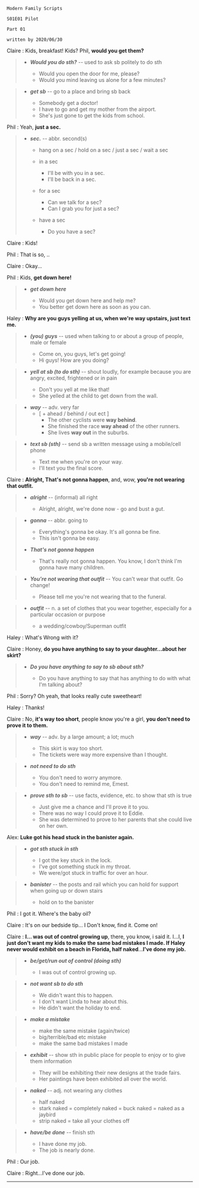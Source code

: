 

	Modern Family Scripts   

	S01E01 Pilot   

	Part 01  

	written by 2020/06/30   



Claire : Kids, breakfast! Kids? Phil, **would you get them?**

> * ***Would you do sth?*** -- used to ask sb politely to do sth  
>
>    * Would you open the door for me, please?
>    * Would you mind leaving us alone for a few minutes?

> * ***get sb*** -- go to a place and bring sb back
>
>    * Somebody get a doctor!
>    * I have to go and get my mother from the airport.
>    * She's just gone to get the kids from school.

Phil : Yeah, **just a sec.**

> * ***sec.*** -- abbr. second(s)
>
>    * hang on a sec / hold on a sec / just a sec / wait a sec
>
>    * in a sec
>       * I'll be with you in a sec.
>       * I'll be back in a sec.
>
>    * for a sec
>       * Can we talk for a sec?
>       * Can I grab you for just a sec?
>
>    * have a sec
>       * Do you have a sec?

Claire : Kids!

Phil : That is so, ..

Claire : Okay...

Phil : Kids, **get down here!**

> * ***get down here***
>
>    * Would you get down here and help me?
>    * You better get down here as soon as you can.

Haley : **Why are you guys yelling at us, when we're way upstairs, just text me.**

> * ***(you) guys*** -- used when talking to or about a group of people, male or female
>
>    * Come on, you guys, let's get going!
>    * Hi guys! How are you doing?

> * ***yell at sb (to do sth)*** -- shout loudly, for example because you are angry, excited, frightened or in pain
>
>    * Don't you yell at me like that!
>    * She yelled at the child to get down from the wall.

> * ***way*** -- adv. very far
>    * [ + ahead / behind / out ect ]
>       * The other cyclists were **way behind**.
>       * She finished the race **way ahead** of the other runners.
>       * She lives **way out** in the suburbs.

> * ***text sb (sth)*** -- send sb a written message using a mobile/cell phone
> 
>    * Text me when you're on your way.
>    * I'll text you the final score.

Claire : **Alright, That's not gonna happen**, and, wow, **you're not wearing that outfit.**

> * ***alright*** -- (informal) all right
>
>    * Alright, alright, we're done now - go and bust a gut.

> * ***gonna*** -- abbr. going to
>
>    * Everything's gonna be okay. It's all gonna be fine.
>    * This isn't gonna be easy.
>
> * ***That's not gonna happen***
>
>    * That's really not gonna happen. You know, I don't think I'm gonna have many children.

> * ***You're not wearing that outfit*** -- You can't wear that outfit. Go change!
>    
>    * Please tell me you're not wearing that to the funeral.

> * ***outfit*** -- n. a set of clothes that you wear together, especially for a particular occasion or purpose
>
>    * a wedding/cowboy/Superman outfit

Haley : What's Wrong with it?

Claire : Honey, **do you have anything to say to your daughter...about her skirt?**

> * ***Do you have anything to say to sb about sth?***
>
>    * Do you have anything to say that has anything to do with what I'm talking about?

Phil : Sorry? Oh yeah, that looks really cute sweetheart!

Haley : Thanks!

Claire : No, **it's way too short**, people know you're a girl, **you don't need to prove it to them.**

> * ***way*** -- adv. by a large amount; a lot; much
>
>    * This skirt is way too short.
>    * The tickets were way more expensive than I thought.

> * ***not need to do sth***
> 
>    * You don't need to worry anymore.
>    * You don't need to remind me, Emest.

> * ***prove sth to sb*** -- use facts, evidence, etc. to show that sth is true
>
>    * Just give me a chance and I'll prove it to you.
>    * There was no way I could prove it to Eddie.
>    * She was determined to prove to her parents that she could live on her own.

Alex: **Luke got his head stuck in the banister again.**

> * ***got sth stuck in sth***
>    
>    * I got the key stuck in the lock.
>    * I've got something stuck in my throat.
>    * We were/got stuck in traffic for over an hour.

> * ***banister*** -- the posts and rail which you can hold for support when going up or down stairs
>
>    * hold on to the banister

Phil : I got it. Where's the baby oil?

Claire : It's on our bedside tip... I Don't know, find it. Come on!

Claire : **I... was out of control growing up**, there, you know, i said it. I...I, **I just don't want my kids to make the same bad mistakes I made. If Haley never would exhibit on a beach in Florida, half naked**...**I've done my job.**

> * ***be/get/run out of control (doing sth)***
>
>    * I was out of control growing up.

> * ***not want sb to do sth***
>
>    * We didn't want this to happen.
>    * I don't want Linda to hear about this.
>    * He didn't want the holiday to end.

> * ***make a mistake***
>
>    * make the same mistake (again/twice)
>    * big/terrible/bad etc mistake
>    * make the same bad mistakes I made

> * ***exhibit*** -- show sth in public place for people to enjoy or to give them information
>
>    * They will be exhibiting their new designs at the trade fairs.
>    * Her paintings have been exhibited all over the world.

> * ***naked*** -- adj. not wearing any clothes
> 
>    * half naked 
>    * stark naked = completely naked = buck naked = naked as a jaybird
>    * strip naked = take all your clothes off

> * ***have/be done*** -- finish sth
>
>    * I have done my job.
>    * The job is nearly done.

Phil : Our job.

Claire : Right...I've done our job.

--------------
